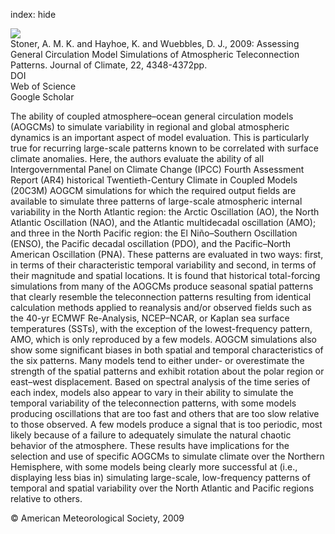 index: hide

<div class="Citation">
    <div class="Citation-thumb CitationThumb-linked"  data-href="https://doi.org/10.1175/2009jcli2577.1">
      <img src="https://static.claimspace.cloud/climate-study-static/refs/thumbs/14/Stoner_et_al_2009-thumb.png" />
    </div>

  <div class="Citation-body">
    <div class="Citation-text">Stoner, A. M. K. and Hayhoe, K. and Wuebbles, D. J., 2009: Assessing General Circulation Model Simulations of Atmospheric Teleconnection Patterns. <span class="Article-journal">Journal of Climate, </span><span class="Article-volume">22, </span>4348-4372pp.</div>
    <div class="Citation-links">
      <div class="CitationLink" data-href="https://doi.org/10.1175/2009jcli2577.1">
        <div class="CitationLink-icon CitationLink-Doi"></div>
        <div class="CitationLink-text">DOI</div>
      </div>
      <div class="CitationLink" data-href="http://cel.webofknowledge.com/InboundService.do?customersID=atyponcel&smartRedirect=yes&mode=FullRecord&IsProductCode=Yes&product=CEL&Init=Yes&Func=Frame&action=retrieve&SrcApp=literatum&SrcAuth=atyponcel&SID=7CNc3cIRaBKjGbSujFM&UT=WOS:000268802600008">
        <div class="CitationLink-icon CitationLink-Isi"></div>
        <div class="CitationLink-text">Web of Science</div>
      </div>
      <div class="CitationLink" data-href="https://scholar.google.com/scholar?q=10.1175/2009jcli2577.1">
        <div class="CitationLink-icon CitationLink-Scholar"></div>
        <div class="CitationLink-text">Google Scholar</div>
      </div>
    </div>
  </div>
</div>

The ability of coupled atmosphere–ocean general circulation models (AOGCMs) to simulate variability in regional and global atmospheric dynamics is an important aspect of model evaluation. This is particularly true for recurring large-scale patterns known to be correlated with surface climate anomalies. Here, the authors evaluate the ability of all Intergovernmental Panel on Climate Change (IPCC) Fourth Assessment Report (AR4) historical Twentieth-Century Climate in Coupled Models (20C3M) AOGCM simulations for which the required output fields are available to simulate three patterns of large-scale atmospheric internal variability in the North Atlantic region: the Arctic Oscillation (AO), the North Atlantic Oscillation (NAO), and the Atlantic multidecadal oscillation (AMO); and three in the North Pacific region: the El Niño–Southern Oscillation (ENSO), the Pacific decadal oscillation (PDO), and the Pacific–North American Oscillation (PNA). These patterns are evaluated in two ways: first, in terms of their characteristic temporal variability and second, in terms of their magnitude and spatial locations. It is found that historical total-forcing simulations from many of the AOGCMs produce seasonal spatial patterns that clearly resemble the teleconnection patterns resulting from identical calculation methods applied to reanalysis and/or observed fields such as the 40-yr ECMWF Re-Analysis, NCEP–NCAR, or Kaplan sea surface temperatures (SSTs), with the exception of the lowest-frequency pattern, AMO, which is only reproduced by a few models. AOGCM simulations also show some significant biases in both spatial and temporal characteristics of the six patterns. Many models tend to either under- or overestimate the strength of the spatial patterns and exhibit rotation about the polar region or east–west displacement. Based on spectral analysis of the time series of each index, models also appear to vary in their ability to simulate the temporal variability of the teleconnection patterns, with some models producing oscillations that are too fast and others that are too slow relative to those observed. A few models produce a signal that is too periodic, most likely because of a failure to adequately simulate the natural chaotic behavior of the atmosphere. These results have implications for the selection and use of specific AOGCMs to simulate climate over the Northern Hemisphere, with some models being clearly more successful at (i.e., displaying less bias in) simulating large-scale, low-frequency patterns of temporal and spatial variability over the North Atlantic and Pacific regions relative to others.

<div class="Citation-copy">
&copy; American Meteorological Society, 2009
</div>